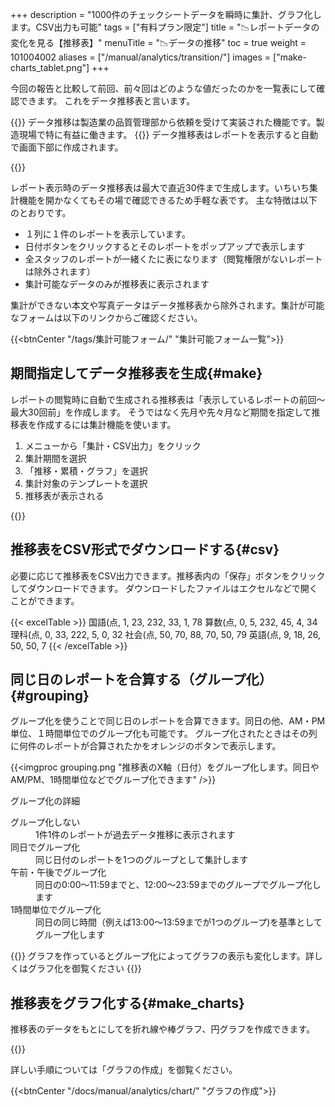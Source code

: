 +++
description = "1000件のチェックシートデータを瞬時に集計、グラフ化します。CSV出力も可能"
tags = ["有料プラン限定"]
title = "📉レポートデータの変化を見る【推移表】"
menuTitle = "📉データの推移"
toc = true
weight = 101004002
aliases = ["/manual/analytics/transition/"]
images = ["make-charts_tablet.png"]
+++

今回の報告と比較して前回、前々回はどのような値だったのかを一覧表にして確認できます。
これをデータ推移表と言います。

{{<info>}}
データ推移は製造業の品質管理部から依頼を受けて実装された機能です。製造現場で特に有益に働きます。
{{</info>}}
データ推移表はレポートを表示すると自動で画面下部に作成されます。

{{<appscreen filename="data-history" msg="横軸に日付、縦軸に各種項目（売上や仕入高などのレポート内容）をもつ推移表です。前回、前々回との比較が可能です。">}}

レポート表示時のデータ推移表は最大で直近30件まで生成します。いちいち集計機能を開かなくてもその場で確認できるため手軽な表です。
主な特徴は以下のとおりです。

- １列に１件のレポートを表示しています。
- 日付ボタンをクリックするとそのレポートをポップアップで表示します
- 全スタッフのレポートが一緒くたに表になります（閲覧権限がないレポートは除外されます）
- 集計可能なデータのみが推移表に表示されます

集計ができない本文や写真データはデータ推移表から除外されます。集計が可能なフォームは以下のリンクからご確認ください。

{{<btnCenter "/tags/集計可能フォーム/" "集計可能フォーム一覧">}}

## 期間指定してデータ推移表を生成{#make}

レポートの閲覧時に自動で生成される推移表は「表示しているレポートの前回〜最大30回前」を作成します。
そうではなく先月や先々月など期間を指定して推移表を作成するには集計機能を使います。

1. メニューから「集計・CSV出力」をクリック
1. 集計期間を選択
1. 「推移・累積・グラフ」を選択
1. 集計対象のテンプレートを選択
1. 推移表が表示される

{{<appscreen filename="range-transition" msg="推移表を期間指定して表示します。「先月」のように月単位の他、週単位や15日単位など細かく範囲を変更できます">}}

## 推移表をCSV形式でダウンロードする{#csv}

必要に応じて推移表をCSV出力できます。推移表内の「保存」ボタンをクリックしてダウンロードできます。
ダウンロードしたファイルはエクセルなどで開くことができます。

{{< excelTable >}}
国語(点, 1, 23, 232, 33, 1, 78
算数(点, 0, 5, 232, 45, 4, 34
理科(点, 0, 33, 222, 5, 0, 32
社会(点, 50, 70, 88, 70, 50, 79
英語(点, 9, 18, 26, 50, 50, 7
{{< /excelTable >}}


## 同じ日のレポートを合算する（グループ化）{#grouping}

グループ化を使うことで同じ日のレポートを合算できます。同日の他、AM・PM単位、１時間単位でのグループ化も可能です。
グループ化されたときはその列に何件のレポートが合算されたかをオレンジのボタンで表示します。

{{<imgproc grouping.png "推移表のX軸（日付）をグループ化します。同日やAM/PM、1時間単位などでグループ化できます" />}}

グループ化の詳細

<dl class="basic">
  <dt>グループ化しない</dt>
  <dd>1件1件のレポートが過去データ推移に表示されます</dd>
  <dt>同日でグループ化</dt>
  <dd>同じ日付のレポートを1つのグループとして集計します</dd>
  <dt>午前・午後でグループ化</dt>
  <dd>同日の0:00〜11:59までと、12:00〜23:59までのグループでグループ化します</dd>
  <dt>1時間単位でグループ化</dt>
  <dd>同日の同じ時間（例えば13:00〜13:59までが1つのグループ)を基準としてグループ化します</dd>
</dl>

{{<alice pos="right" icon="pc">}}
グラフを作っているとグループ化によってグラフの表示も変化します。詳しくはグラフ化を御覧ください
{{</alice>}}

## 推移表をグラフ化する{#make_charts}

推移表のデータをもとにしてを折れ線や棒グラフ、円グラフを作成できます。

{{<appscreen filename="make-charts" msg="データ推移表をもとに積み上げ縦棒&折れ線の複合フラフを作成した">}}

詳しい手順については「グラフの作成」を御覧ください。

{{<btnCenter "/docs/manual/analytics/chart/" "グラフの作成">}}

